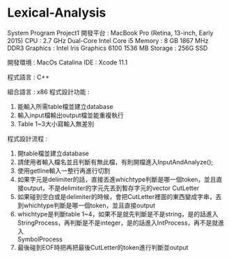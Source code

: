 # Lexical-Analysis
System Program Project1
開發平台 : MacBook Pro (Retina, 13-inch, Early 2015)
	        CPU : 2.7 GHz Dual-Core Intel Core i5
	        Memory : 8 GB 1867 MHz DDR3
	        Graphics : Intel Iris Graphics 6100 1536 MB
	        Storage : 256G SSD

開發環境 : MacOs Catalina 
	        IDE : Xcode 11.1

程式語言 : C++

組合語言 : x86
程式設計功能 :  
1.	能輸入所需table檔並建立database
2.	輸入input檔輸出output檔並能重複執行
3.	Table 1~3大小寫輸入無差別

程式設計流程 : 
1.	開table檔並建立database
2.	請使用者輸入檔名並且判斷有無此檔，有則開檔進入InputAndAnalyze();
3.	使用getline輸入一整行再進行切割
4.	如果字元是delimiter的話，直接丟進whichtype判斷是哪一個token，並且直接output，不是delimiter的字元先丟到暫存字元的vector CutLetter
5.	如果碰到空白或是delimiter的時候，會把CutLetter裡面的東西變成字串，丟到whichtype判斷是哪一個token，並且直接output
6.	whichtype是判斷table 1~4，如果不是就先判斷是不是string，是的話進入StringProcess，再判斷是不是integer，是的話進入IntProcess，再不是就進入         
    SymbolProcess
7.	最後碰到EOF時把再把最後CutLetter的token進行判斷並output

